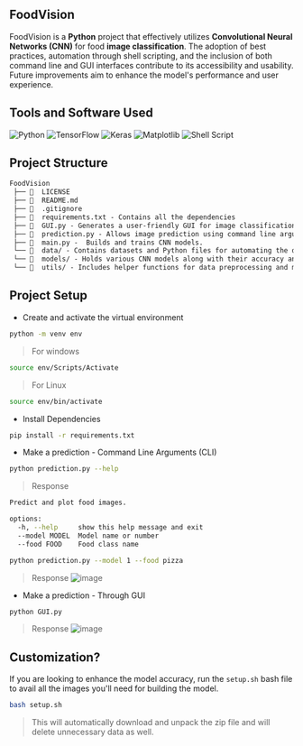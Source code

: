 ## FoodVision
FoodVision is a **Python** project that effectively utilizes **Convolutional Neural Networks (CNN)** for food
**image classification**. The adoption of best practices, automation through
shell scripting, and the inclusion of both command line and GUI interfaces
contribute to its accessibility and usability. Future improvements aim to enhance
the model's performance and user experience.


## Tools and Software Used
![Python](https://img.shields.io/badge/python-3670A0?style=for-the-badge&logo=python&logoColor=ffdd54) ![TensorFlow](https://img.shields.io/badge/TensorFlow-%23FF6F00.svg?style=for-the-badge&logo=TensorFlow&logoColor=white) ![Keras](https://img.shields.io/badge/Keras-%23D00000.svg?style=for-the-badge&logo=Keras&logoColor=white) ![Matplotlib](https://img.shields.io/badge/Matplotlib-%23ffffff.svg?style=for-the-badge&logo=Matplotlib&logoColor=black) ![Shell Script](https://img.shields.io/badge/shell_script-%23121011.svg?style=for-the-badge&logo=gnu-bash&logoColor=white)

## Project Structure

```md
FoodVision
 ├── 📄  LICENSE
 ├── 📄  README.md
 ├── 📄  .gitignore
 ├── 📄  requirements.txt - Contains all the dependencies
 ├── 📄  GUI.py - Generates a user-friendly GUI for image classification.
 ├── 📄  prediction.py - Allows image prediction using command line arguments.
 ├── 📄  main.py -  Builds and trains CNN models.
 └── 📂  data/ - Contains datasets and Python files for automating the download and structuring.
 └── 📂  models/ - Holds various CNN models along with their accuracy and loss curves.
 └── 📂  utils/ - Includes helper functions for data preprocessing and model evaluation.
```

## Project Setup

+ Create and activate the virtual environment
```bash
python -m venv env
```

> For windows
```bash
source env/Scripts/Activate
```

> For Linux
```bash
source env/bin/activate
```

+ Install Dependencies
```bash
pip install -r requirements.txt
```

+ Make a prediction - Command Line Arguments (CLI)
```bash
python prediction.py --help
```
> Response
```bash
Predict and plot food images.

options:
  -h, --help     show this help message and exit
  --model MODEL  Model name or number
  --food FOOD    Food class name
```

```bash
python prediction.py --model 1 --food pizza
```
> Response
![image](https://github.com/nikhil25803/FoodVision/assets/93156825/7c06c01a-8c38-4490-a002-3e7f8338c100)

+ Make a prediction - Through GUI
```bash
python GUI.py
```

> Response
![image](https://github.com/nikhil25803/FoodVision/assets/93156825/c7c1377e-78df-49c9-a412-d026c4a41685)

## Customization?
If you are looking to enhance the model accuracy, run the `setup.sh` bash file to avail all the images you'll need for building the model.
```bash
bash setup.sh
```
> This will automatically download and unpack the zip file and will delete unnecessary data as well.
